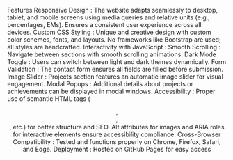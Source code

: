 Features
Responsive Design :
The website adapts seamlessly to desktop, tablet, and mobile screens using media queries and relative units (e.g., percentages, EMs).
Ensures a consistent user experience across all devices.
Custom CSS Styling :
Unique and creative design with custom color schemes, fonts, and layouts.
No frameworks like Bootstrap are used; all styles are handcrafted.
Interactivity with JavaScript :
Smooth Scrolling : Navigate between sections with smooth scrolling animations.
Dark Mode Toggle : Users can switch between light and dark themes dynamically.
Form Validation : The contact form ensures all fields are filled before submission.
Image Slider : Projects section features an automatic image slider for visual engagement.
Modal Popups : Additional details about projects or achievements can be displayed in modal windows.
Accessibility :
Proper use of semantic HTML tags (<header>, <section>, <footer>, etc.) for better structure and SEO.
Alt attributes for images and ARIA roles for interactive elements ensure accessibility compliance.
Cross-Browser Compatibility :
Tested and functions properly on Chrome, Firefox, Safari, and Edge.
Deployment :
Hosted on GitHub Pages for easy access
